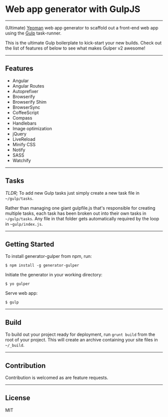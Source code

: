 # Web app generator with GulpJS
---

(Ultimate) [Yeoman](http://yeoman.io) web app generator to scaffold out a front-end web app using the [Gulp](http://gulpjs.com) task-runner.

This is the ultimate Gulp boilerplate to kick-start your new builds. Check out the list of features of below to see what makes Gulper v2 awesome!

---

## Features
* Angular
* Angular Routes
* Autoprefixer
* Browserify
* Browserify Shim
* BrowserSync
* CoffeeScript
* Compass
* Handlebars
* Image optimization
* jQuery
* LiveReload
* Minify CSS
* Notify
* SASS
* Watchify

---

## Tasks
*TLDR;* To add new Gulp tasks just simply create a new task file in `~/gulp/tasks`.

Rather than managing one giant gulpfile.js that's responsible for creating multiple tasks, each task has been broken out into their own tasks in `~/gulp/tasks`. Any file in that folder gets automatically required by the loop in `~gulp/index.js`.

---

## Getting Started

To install generator-gulper from npm, run:

```
$ npm install -g generator-gulper
```


Initiate the generator in your working directory:

```
$ yo gulper
```

Serve web app:
```
$ gulp
```

---

## Build
To build out your project ready for deployment, run `grunt build` from the root of your project. This will create an archive containing your site files in `~/_build`.

---


## Contribution
Contribution is welcomed as are feature requests.

---

## License
MIT